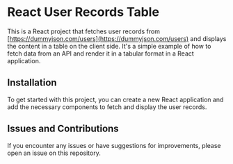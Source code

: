 # React User Records Table

This is a React project that fetches user records from [https://dummyjson.com/users](https://dummyjson.com/users) and displays the content in a table on the client side. It's a simple example of how to fetch data from an API and render it in a tabular format in a React application.

## Installation

To get started with this project, you can create a new React application and add the necessary components to fetch and display the user records.

## Issues and Contributions

If you encounter any issues or have suggestions for improvements, please open an issue on this repository.
